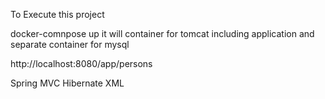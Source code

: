 To Execute this project 

docker-comnpose up
it will container for tomcat including application and separate container for mysql

http://localhost:8080/app/persons

Spring MVC
Hibernate
XML
